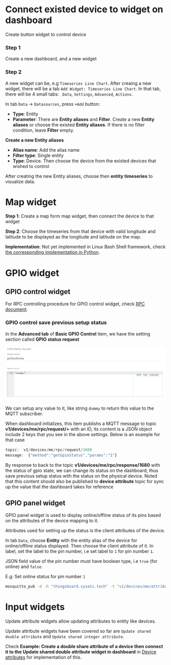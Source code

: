 # Connect existed device to widget on dashboard

Create button widget to control device

### Step 1

Create a new dashboard, and a new widget

### Step 2

A new widget can be, e.g ``Timeseries Line Chart``. After creaing a new widget, there will be a tab 
``Add Widget: Timeseries Line Chart``. In that tab, there will be 4 small tabs: `` Data``, ``Settings``, ``Advanced``, ``Actions``.

In tab ``Data`` -> ``Datasources``, press ``+Add`` button:

* **Type**: Entity
* **Parameter**: There are **Entity aliases** and **Filter**. Create a new **Entity aliases** or choose the existed **Entity aliases**. 
If there is no filter condition, leave **Filter** empty.

**Create a new Entity aliases**

* **Alias name**: Add the alias name
* **Filter type**: Single entity
* **Type**: Device. Then choose the device from the existed devices that wished to control

After creating the new Entity aliases, choose then **entity timeseries** to visualize data.

# Map widget

**Step 1**: Create a map form map widget, then connect the device to that widget

**Step 2**: Choose the timeseries from that device with valid longitude and latitude to be displayed as the longitude and latitude on the map.

**Implementation**: Not yet implemented in Linux Bash Shell framework, check [the corresponding implementation in Python](https://github.com/TranPhucVinh/Python/blob/master/Platforms%20interaction/ThingsBoard/MQTT.md#map-widget).

# GPIO widget

## GPIO control widget

For RPC controlling procedure for GPIO control widget, check [RPC document](https://github.com/TranPhucVinh/Linux-Shell/blob/master/Platforms%20interaction/ThingsBoard/Device%20API.md#rpc).

### GPIO control save previous setup status

In the **Advanced tab** of **Basic GPIO Control** item, we have the setting section called **GPIO status request**

![](../../Environment/Images/gpio_status_request.png)

We can setup any value to it, like string ``dummy`` to return this value to the MQTT subscriber.

When dashboard initializes, this item publishs a MQTT message to topic **v1/devices/me/rpc/request/+** with an ID, its content is a JSON object include 2 keys that you see in the above settings. Below is an example for that case

```js
topic:  v1/devices/me/rpc/request/1680
message:  {"method":"getGpioStatus","params":"1"}
```

By response to back to the topic **v1/devices/me/rpc/response/1680** with the status of gpio state, we can change its status on the dashboard, thus save previous setup status with the status on the physical device. Noted that this content should also be published to **device attribute** topic for sync up the value that the dashboard takes for reference

## GPIO panel widget

GPIO panel widget is used to display online/offline status of its pins based on the attributes of the device mapping to it.

Attributes used for setting up the status is the client attributes of the device.

In tab ``Data``, choose **Entity** with the entity alias of the device for online/offline status displayed. Then choose the client attribute of it. In label, set the label to the pin number, i.e set label to ``1`` for pin number ``1``.

JSON field value of the pin number must have boolean type, i.e ``true`` (for online) and ``false``.

E.g: Set online status for pin number ``1``

```sh
mosquitto_pub -d -h "thingsboard.sysats.tech" -t "v1/devices/me/attributes" -u "TTf3zmVacJI4dUQsYQwh" -m "{\"1\":true}"
```

# Input widgets

Update attribute widgets allow updating attributes to entity like devices.

Update attribute widgets have been covered so far are ``Update shared double attribute`` and ``Update shared integer attribute``.

Check **Example: Create a double share attribute of a device then connect it to the Update shared double attribute widget in dashboard** in [Device attributes](https://github.com/TranPhucVinh/Linux-Shell/tree/master/Platforms%20interaction/ThingsBoard#device-attributes) for implementation of this.
